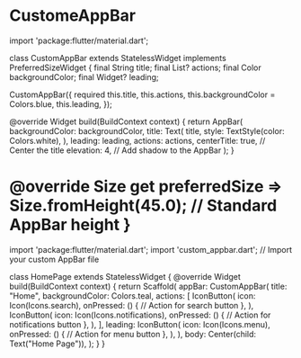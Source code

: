 # CustomeAppBar

import 'package:flutter/material.dart';

class CustomAppBar extends StatelessWidget implements PreferredSizeWidget {
  final String title;
  final List<Widget>? actions;
  final Color backgroundColor;
  final Widget? leading;

  CustomAppBar({
    required this.title,
    this.actions,
    this.backgroundColor = Colors.blue,
    this.leading,
  });

  @override
  Widget build(BuildContext context) {
    return AppBar(
      backgroundColor: backgroundColor,
      title: Text(
        title,
        style: TextStyle(color: Colors.white),
      ),
      leading: leading,
      actions: actions,
      centerTitle: true, // Center the title
      elevation: 4, // Add shadow to the AppBar
    );
  }

  @override
  Size get preferredSize => Size.fromHeight(45.0); // Standard AppBar height
}
===================================================================
import 'package:flutter/material.dart';
import 'custom_appbar.dart'; // Import your custom AppBar file

class HomePage extends StatelessWidget {
  @override
  Widget build(BuildContext context) {
    return Scaffold(
      appBar: CustomAppBar(
        title: "Home",
        backgroundColor: Colors.teal,
        actions: [
          IconButton(
            icon: Icon(Icons.search),
            onPressed: () {
              // Action for search button
            },
          ),
          IconButton(
            icon: Icon(Icons.notifications),
            onPressed: () {
              // Action for notifications button
            },
          ),
        ],
        leading: IconButton(
          icon: Icon(Icons.menu),
          onPressed: () {
            // Action for menu button
          },
        ),
      ),
      body: Center(child: Text("Home Page")),
    );
  }
}
